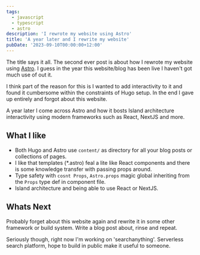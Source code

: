 ```yaml
---
tags:
  - javascript
  - typescript
  - astro
description: 'I rewrote my website using Astro'
title: 'A year later and I rewrite my website'
pubDate: '2023-09-10T00:00:00+12:00'
---
```


The title says it all. The second ever post is about how I rewrote my website using [Astro](https://astro.build/). I guess in the year this website/blog has been live I haven't got much use of out it.

I think part of the reason for this is I wanted to add interactivity to it and found it cumbersome within the constraints of
Hugo setup. In the end I gave up entirely and forgot about this website.

A year later I come across Astro and how it bosts Island architecture interactivity using modern frameworks such as React, NextJS and more.

## What I like

- Both Hugo and Astro use `content/` as directory for all your blog posts or collections of pages.
- I like that templates (*.astro) feal a lite like React components and there is some knowledge transfer with
passing props around.
- Type safety with `cosnt Props`, `Astro.props` magic global inheriting from the `Props` type def in component file.
- Island architecture and being able to use React or NextJS.

## Whats Next

Probably forget about this website again and rewrite it in some other framework or build system. Write a blog post about, rinse and repeat.

Seriously though, right now I'm working on 'searchanything'. Serverless search platform, hope to build in public make it useful to someone.
